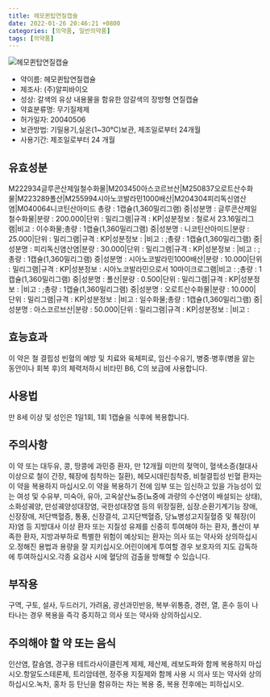 ```yaml
---
title: 헤모퀸탑연질캡슐
date: 2022-01-26 20:46:21 +0800
categories: [의약품, 일반의약품]
tags: [의약품]
---
```

![헤모퀸탑연질캡슐](https://nedrug.mfds.go.kr/pbp/cmn/itemImageDownload/147427814578200116)

- 약이름: 헤모퀸탑연질캡슐
- 제조사: (주)알피바이오
- 성상: 갈색의 유상 내용물을 함유한 암갈색의 장방형 연질캡슐
- 약효분류명: 무기질제제
- 허가일자: 20040506
- 보관방법: 기밀용기,실온(1~30℃)보관, 제조일로부터 24개월 
- 사용기간: 제조일로부터 24 개월
## 유효성분
M222934글루콘산제일철수화물|M203450아스코르브산|M250837오로트산수화물|M223289폴산|M255994시아노코발라민1000배산|M204304피리독신염산염|M040064니코틴산아미드
총량 : 1캡슐(1,360밀리그램) 중|성분명 : 글루콘산제일철수화물|분량 : 200.000|단위 : 밀리그램|규격 : KP|성분정보 : 철로서 23.16밀리그램|비고 : 이수화물;총량 : 1캡슐(1,360밀리그램) 중|성분명 : 니코틴산아미드|분량 : 25.000|단위 : 밀리그램|규격 : KP|성분정보 : |비고 : ;총량 : 1캡슐(1,360밀리그램) 중|성분명 : 피리독신염산염|분량 : 30.000|단위 : 밀리그램|규격 : KP|성분정보 : |비고 : ;총량 : 1캡슐(1,360밀리그램) 중|성분명 : 시아노코발라민1000배산|분량 : 10.000|단위 : 밀리그램|규격 : KP|성분정보 : 시아노코발라민으로서 10마이크로그램|비고 : ;총량 : 1캡슐(1,360밀리그램) 중|성분명 : 폴산|분량 : 0.500|단위 : 밀리그램|규격 : KP|성분정보 : |비고 : ;총량 : 1캡슐(1,360밀리그램) 중|성분명 : 오로트산수화물|분량 : 10.000|단위 : 밀리그램|규격 : KP|성분정보 : |비고 : 일수화물;총량 : 1캡슐(1,360밀리그램) 중|성분명 : 아스코르브산|분량 : 50.000|단위 : 밀리그램|규격 : KP|성분정보 : |비고 :
## 효능효과
이 약은 철 결핍성 빈혈의 예방 및 치료와 육체피로, 임신·수유기, 병중·병후(병을 앓는 동안이나 회복 후)의 체력저하시 비타민 B6, C의 보급에 사용합니다.
## 사용법
만 8세 이상 및 성인은 1일1회, 1회 1캡슐을 식후에 복용합니다.
## 주의사항
이 약 또는 대두유, 콩, 땅콩에 과민증 환자, 만 12개월 미만의 젖먹이, 혈색소증(철대사 이상으로 철이 간장, 췌장에 침착하는 질환), 헤모시데린침착증, 비철결핍성 빈혈 환자는 이 약을 복용하지 마십시오.이 약을 복용하기 전에 임부 또는 임신하고 있을 가능성이 있는 여성 및 수유부, 미숙아, 유아, 고옥살산뇨증(뇨중에 과량의 수산염이 배설되는 상태), 소화성궤양, 만성궤양성대장염, 국한성대장염 등의 위장질환, 심장․순환기계기능 장애, 신장장애, 저단백혈증, 통풍, 신장결석, 고지단백혈증, 당뇨병성고지질혈증 및 췌장(이자)염 등 지방대사 이상 환자 또는 지질성 유제를 신중히 투여해야 하는 환자, 폴산이 부족한 환자, 지방과부하로 특별한 위험이 예상되는 환자는 의사 또는 약사와 상의하십시오.정해진 용법과 용량을 잘 지키십시오.어린이에게 투여할 경우 보호자의 지도 감독하에 투여하십시오.각종 요검사 시에 혈당의 검출을 방해할 수 있습니다.
## 부작용
구역, 구토, 설사, 두드러기, 가려움, 광선과민반응, 복부·위통증, 경련, 열, 혼수 등이 나타나는 경우 복용을 즉각 중지하고 의사 또는 약사와 상의하십시오.
## 주의해야 할 약 또는 음식
인산염, 칼슘염, 경구용 테트라사이클린계 제제, 제산제, 레보도파와 함께 복용하지 마십시오.항알도스테론제, 트리암테렌, 정주용 지질제와 함께 사용 시 의사 또는 약사와 상의하십시오.녹차, 홍차 등 탄닌을 함유하는 차는 복용 중, 복용 전후에는 피하십시오.
